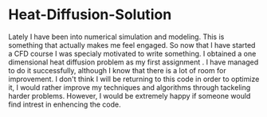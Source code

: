 # Heat-Diffusion-Solution

Lately I have been into numerical simulation and modeling. This is something that actually makes me feel engaged. So now that I have started a CFD course I was specialy motivated to write something. I obtained a one dimensional heat diffusion problem as my first assignment . I have managed to do it successfully, although I know that there is a lot of room for improvement. I don't think I will be returning to this code in order to optimize it, I would rather improve my techniques and algorithms through tackeling harder problems. However, I would be extremely happy if someone would find intrest in enhencing the code.
 
